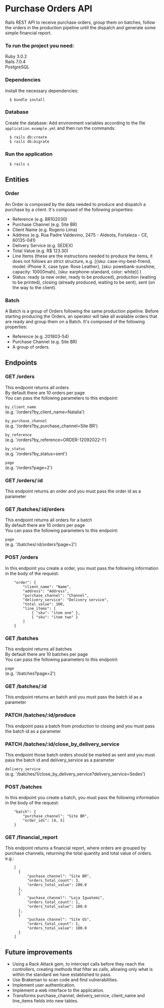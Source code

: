 # Purchase Orders API

Rails REST API to receive purchase orders, group them on batches, follow the orders in the production pipeline until the dispatch and generate some simple financial report.

### To run the project you need:

Ruby 3.0.2 \
Rails 7.0.4 \
PostgreSQL

### Dependencies

Install the necessary dependencies:

```
  $ bundle install
```

### Database

Create the database:
Add environment variables according to the file ```application.example.yml``` and then run the commands:

```
  $ rails db:create
  $ rails db:migrate
```

### Run the application

```
  $ rails s
```

## Entities

### Order

An Order is composed by the data needed to produce and dispatch a purchase by a client. It's composed of the following properties:

- Reference (e.g. BR102030)
- Purchase Channel (e.g. Site BR)
- Client Name (e.g. Rogerio Lima)
- Address (e.g. Rua Padre Valdevino, 2475 - Aldeota, Fortaleza - CE, 60135-041)
- Delivery Service (e.g. SEDEX)
- Total Value (e.g. R$ 123.30)
- Line Items (these are the instructions needed to produce the items, it does not follows an strict structure, e.g. [{sku: case-my-best-friend, model: iPhone X, case type: Rose Leather}, {sku: powebank-sunshine, capacity: 10000mah}, {sku: earphone-standard, color: white}] )
- Status: ready (a new order, ready to be produced), production (waiting to be printed), closing (already produced, waiting to be sent), sent (on the way to the client).

### Batch

A Batch is a group of Orders following the same production pipeline. Before starting producing the Orders, an operator will take all available orders that are ready and group them on a Batch. It's composed of the following properties:

- Reference (e.g. 201803-54)
- Purchase Channel (e.g. Site BR)
- A group of orders.

## Endpoints

### GET /orders
This endpoint returns all orders \
By default there are 10 orders per page \
You can pass the following parameters to this endpoint: 

`by_client_name` \
(e.g. '/orders?by_client_name=Natalia') 

`by_purchase_channel` \
(e.g. '/orders?by_purchase_channel=Site BR') 

`by_reference` \
(e.g. '/orders?by_reference=ORDER-12092022-1') 

`by_status`\
(e.g. '/orders?by_status=sent')

`page`\
(e.g. '/orders?page=2')

### GET /orders/:id
This endpoint returns an order and you must pass the order id as a parameter

### GET /batches/:id/orders
This endpoint returns all orders for a batch \
By default there are 10 orders per page \
You can pass the following parameters to this endpoint: 

`page`\
(e.g. '/batches/:id/orders?page=2')

### POST /orders
In this endpoint you create a order, you must pass the following information in the body of the request:

```
    "order": {
        "client_name": "Name",
        "address": "Address",
        "purchase_channel": "Channel",
        "delivery_service": "Delivery service",
        "total_value": 100,
        "line_items": [
            { "sku": "item one" },
            { "sku": "item two" }
        ]
    }
```

### GET /batches
This endpoint returns all batches \
By default there are 10 batches per page \
You can pass the following parameters to this endpoint: 

`page`\
(e.g. '/batches?page=2')

### GET /batches/:id
This endpoint returns an batch and you must pass the batch id as a parameter

### PATCH /batches/:id/produce
This endpoint pass a batch from production to closing and you must pass the batch id as a parameter

### PATCH /batches/:id/close_by_delivery_service
This endpoint those batch orders should be marked as sent and you must pass the batch id and delivery_service as a parameter

`delivery_service`\
(e.g. '/batches/1/close_by_delivery_service?delivery_service=Sedex')

### POST /batches
In this endpoint you create a batch, you must pass the following information in the body of the request:
```
    "batch": {
        "purchase_channel": "Site BR",
        "order_ids": [4, 5]
    }
```

### GET /financial_report
This endpoint returns a financial report, where orders are grouped by purchase channels, returning the total quantity and total value of orders.
e.g.:
```
    [
      {
          "puchase_channel": "Site BR",
          "orders_total_count": 3,
          "orders_total_value": 200.0
      },
      {
          "puchase_channel": "Loja Iguatemi",
          "orders_total_count": 1,
          "orders_total_value": 100.0
      },
      {
          "puchase_channel": "Site US",
          "orders_total_count": 1,
          "orders_total_value": 100.0
      }
    ]
```

## Future improvements
- Using a Rack Attack gem, to intercept calls before they reach the controllers, creating methods that filter as calls, allowing only what is within the standard we have established to pass.
- Use Brakeman to scan code and find vulnerabilities.
- Implement user authentication.
- Implement a web interface to the application.
- Transforms purchase_channel, delivery_service, client_name and line_items fields into new tables.
